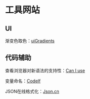 # 工具网站



## UI

渐变色取色：[uiGradients](https://uigradients.com/)



## 代码辅助

查看浏览器对新语法的支持性：[Can I use](https://caniuse.com/)

变量命名：[CodeIf](https://unbug.github.io/codelf)

JSON在线格式化：[Json.cn](https://www.json.cn/)





